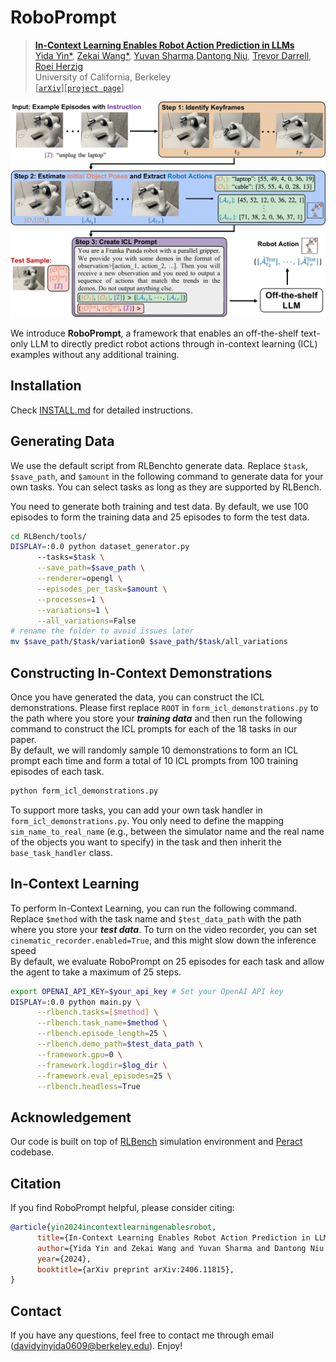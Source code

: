 #  RoboPrompt

> [**In-Context Learning Enables Robot Action Prediction in LLMs**](https://arxiv.org/abs/2410.12782)<br>
> [Yida Yin*](https://davidyyd.github.io), [Zekai Wang*](https://zekaiwang04.github.io), [Yuvan Sharma](https://scholar.google.com/citations?hl=en&user=1_IIcds8es4C),[Dantong Niu](https://scholar.google.com/citations?user=AzlUrvUAAAAJ&hl=en), [Trevor Darrell](https://people.eecs.berkeley.edu/~trevor/), [Roei Herzig](https://roeiherz.github.io/)
> <br>University of California, Berkeley<br>
> [[`arXiv`](https://arxiv.org/abs/2410.12782)][[`project page`](https://github.com/davidyyd/roboprompt)]

<p align="center">
<img src="./docs/images/teaser.png"
class="center">
</p>

We introduce **RoboPrompt**, a framework that enables an off-the-shelf text-only LLM to directly predict robot actions through in-context learning (ICL) examples without any additional training.

## Installation

Check [INSTALL.md](./INSTALL.md) for detailed instructions. 

## Generating Data

We use the default script from RLBenchto generate data. Replace ``$task``, ``$save_path``, and ``$amount`` in the following command to generate data for your own tasks. You can select tasks as long as they are supported by RLBench. 

You need to generate both training and test data. By default, we use 100 episodes to form the training data and 25 episodes to form the test data.
```bash
cd RLBench/tools/
DISPLAY=:0.0 python dataset_generator.py 
      --tasks=$task \
      --save_path=$save_path \
      --renderer=opengl \
      --episodes_per_task=$amount \
      --processes=1 \
      --variations=1 \
      --all_variations=False
# rename the folder to avoid issues later
mv $save_path/$task/variation0 $save_path/$task/all_variations
```

## Constructing In-Context Demonstrations
Once you have generated the data, you can construct the ICL demonstrations. Please first replace ``ROOT`` in ``form_icl_demonstrations.py`` to the path where you store your ***training data*** and then run the following command to construct the ICL prompts for each of the 18 tasks in our paper. \
By default, we will randomly sample 10 demonstrations to form an ICL prompt each time and form a total of 10 ICL prompts from 100 training episodes of each task.

```bash
python form_icl_demonstrations.py
```

To support more tasks, you can add your own task handler in ``form_icl_demonstrations.py``. You only need to define the mapping ``sim_name_to_real_name`` (e.g., between the simulator name and the real name of the objects you want to specify) in the task and then inherit the ``base_task_handler`` class.

## In-Context Learning

To perform In-Context Learning, you can run the following command. Replace ``$method`` with the task name and ``$test_data_path`` with the path where you store your ***test data***. To turn on the video recorder, you can set ``cinematic_recorder.enabled=True``, and this might slow down the inference speed\
By default, we evaluate RoboPrompt on 25 episodes for each task and allow the agent to take a maximum of 25 steps.
```bash
export OPENAI_API_KEY=$your_api_key # Set your OpenAI API key
DISPLAY=:0.0 python main.py \
      --rlbench.tasks=[$method] \
      --rlbench.task_name=$method \
      --rlbench.episode_length=25 \
      --rlbench.demo_path=$test_data_path \
      --framework.gpu=0 \
      --framework.logdir=$log_dir \
      --framework.eval_episodes=25 \
      --rlbench.headless=True
```
## Acknowledgement

Our code is built on top of [RLBench](https://github.com/stepjam/RLBench) simulation environment and [Peract](https://github.com/peract/peract) codebase.

## Citation
If you find RoboPrompt helpful, please consider citing:
```bibtex
@article{yin2024incontextlearningenablesrobot,
      title={In-Context Learning Enables Robot Action Prediction in LLMs}, 
      author={Yida Yin and Zekai Wang and Yuvan Sharma and Dantong Niu and Trevor Darrell and Roei Herzig},
      year={2024},
      booktitle={arXiv preprint arXiv:2406.11815},
}
```

## Contact
If you have any questions, feel free to contact me through email (davidyinyida0609@berkeley.edu). Enjoy!

